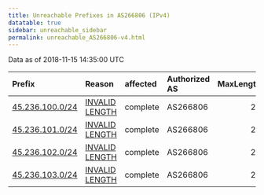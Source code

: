 ```yaml
---
title: Unreachable Prefixes in AS266806 (IPv4)
datatable: true
sidebar: unreachable_sidebar
permalink: unreachable_AS266806-v4.html
---
```


Data as of 2018-11-15 14:35:00 UTC


<div class="datatable-begin"></div>

| Prefix                                                   | Reason                                                                                                     | affected   | Authorized AS   |   MaxLength | Anchor                                         |   unreachable /24s |
|:---------------------------------------------------------|:-----------------------------------------------------------------------------------------------------------|:-----------|:----------------|------------:|:-----------------------------------------------|-------------------:|
| [45.236.100.0/24](https://stat.ripe.net/45.236.100.0/24) | [INVALID LENGTH](https://rpki-validator.ripe.net/announcement-preview?asn=AS266806&prefix=45.236.100.0/24) | complete   | AS266806        |          22 | [LACNIC](unreachable_LACNIC_RPKI_Root-v4.html) |                  1 |
| [45.236.101.0/24](https://stat.ripe.net/45.236.101.0/24) | [INVALID LENGTH](https://rpki-validator.ripe.net/announcement-preview?asn=AS266806&prefix=45.236.101.0/24) | complete   | AS266806        |          22 | [LACNIC](unreachable_LACNIC_RPKI_Root-v4.html) |                  1 |
| [45.236.102.0/24](https://stat.ripe.net/45.236.102.0/24) | [INVALID LENGTH](https://rpki-validator.ripe.net/announcement-preview?asn=AS266806&prefix=45.236.102.0/24) | complete   | AS266806        |          22 | [LACNIC](unreachable_LACNIC_RPKI_Root-v4.html) |                  1 |
| [45.236.103.0/24](https://stat.ripe.net/45.236.103.0/24) | [INVALID LENGTH](https://rpki-validator.ripe.net/announcement-preview?asn=AS266806&prefix=45.236.103.0/24) | complete   | AS266806        |          22 | [LACNIC](unreachable_LACNIC_RPKI_Root-v4.html) |                  1 |

<div class="datatable-end"></div>